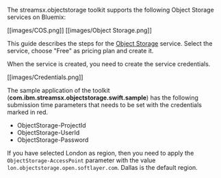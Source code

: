 The streamsx.objectstorage toolkit supports the following Object Storage services on Bluemix:

[[images/COS.png]]
[[images/Object Storage.png]]

This guide describes the steps for the [Object Storage](https://console.ng.bluemix.net/docs/services/ObjectStorage/os_works_public.html) service.
Select the service, choose "Free" as pricing plan and create it.

When the service is created, you need to create the service credentials.

[[images/Credentials.png]]

The sample application of the toolkit (**com.ibm.streamsx.objectstorage.swift.sample**) has the following submission time parameters that needs to be set with the credentials marked in red.

* ObjectStorage-ProjectId
* ObjectStorage-UserId
* ObjectStorage-Password

If you have selected London as region, then you need to apply the `ObjectStorage-AccessPoint` parameter with the value `lon.objectstorage.open.softlayer.com`. Dallas is the default region.


